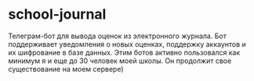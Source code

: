 # school-journal
Телеграм-бот для вывода оценок из электронного журнала. Бот поддерживает уведомления о новых оценках, поддержку аккаунтов и их шифрование в базе данных.
Этим ботов активно пользовался как минимум я и еще до 30 человек моей школы. Он продолжит свое существование на моем сервере)
